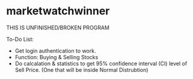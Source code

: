 # marketwatchwinner
THIS IS UNFINISHED/BROKEN PROGRAM

To-Do List:
 - Get login authentication to work. 
 - Function: Buying & Selling Stocks
 - Do calcalation & statistics to get 95% confidence interval (CI) level of Sell Price. (One that will be inside Normal Distrubtion)
